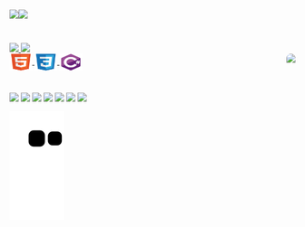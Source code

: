### <img src="https://img.shields.io/badge/Hello Everyone! My Name is Luckas Peres!-43FAD8?style=for-the-badge" target="_blank"><img src="https://img.shields.io/badge/You're Welcome for my Git! 👋-43CAD8?style=for-the-badge" target="_blank">

#


<div>
  <a href="https://github.com/Luckmaiqui">
  <img height="180em" src="https://github-readme-stats.vercel.app/api/top-langs/?username=Luckmaiqui&layout=compact&langs_count=7&theme=dracula"/>
  <img height="180em" src="https://github-readme-stats.vercel.app/api?username=Luckmaiqui&show_icons=true&theme=dracula&include_all_commits=true&count_private=true"/>
</div>

<div>
  <img align="center" alt="Enghel-HTML" height="30" width="40" src="https://raw.githubusercontent.com/devicons/devicon/master/icons/html5/html5-original.svg">
  <img align="center" alt="Enghel-CSS" height="30" width="40" src="https://raw.githubusercontent.com/devicons/devicon/master/icons/css3/css3-original.svg">
  <img align="center" alt="Enghel-Csharp" height="30" width="40" src="https://raw.githubusercontent.com/devicons/devicon/master/icons/csharp/csharp-original.svg">
  <img align="right" height="150" style="border-radius:50px;" src="https://user-images.githubusercontent.com/97205232/184692887-9cdd8709-f656-4a69-bc11-d60cd29871c5.jpg">
</div>
  
#

<div>
  <a href="https://api.whatsapp.com/send/?phone=5518991086645&text=*Ol%C3%A1%2C%20boa%20tarde*%21" target="_blank"><img src="https://img.shields.io/badge/Whatsapp-%43FFBB?style=for-the-badge" target="_blank"></a>
  <a href="https://www.linkedin.com/in/luckas-peres-950606239" target="_blank"><img src="https://img.shields.io/badge/-LinkedIn-%230077B5?style=for-the-badge" target="_blank"></a>
  <a href = "mailto:contato@Luckmaiqui"><img src="https://img.shields.io/badge/Gmail-D14836?style=for-the-badge" target="_blank"></a>
  <a href="https://discord.gg/Dz2wC5NhRa" target="_blank"><img src="https://img.shields.io/badge/Discord-7289DA?style=for-the-badge" target="_blank"></a> 
  <a href="https://www.youtube.com/channel/UCWYWucnR5Zamq-f8rt-Hqmg" target="_blank"><img src="https://img.shields.io/badge/YouTube-FF0000?style=for-the-badge" target="_blank"></a>
  <a href="https://instagram.com/luck.luckas" target="_blank"><img src="https://img.shields.io/badge/-Instagram-%23E4405F?style=for-the-badge" target="_blank"></a>
  <a href="https://instagram.com/luck.maiqui" target="_blank"><img src="https://img.shields.io/badge/-Instagram-%23E4405F?style=for-the-badge" target="_blank"></a>
</div>

![Snake animation](https://github.com/Luckmaiqui/Luckmaiqui/blob/output/github-contribution-grid-snake.svg)
